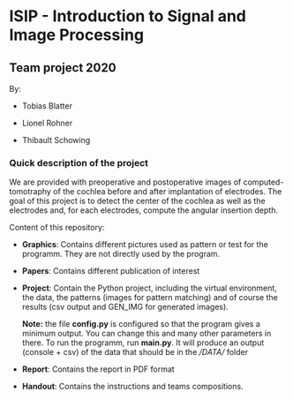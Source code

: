 # ISIP - Introduction to Signal and Image Processing

## Team project 2020


By: 

- Tobias Blatter

- Lionel Rohner

- Thibault Schowing

### Quick description of the project
We are provided with preoperative and postoperative images of computed-tomotraphy of the cochlea before and after implantation of electrodes. The goal of this project is to detect the center of the cochlea as well as the electrodes and, for each electrodes, compute the angular insertion depth. 


Content of this repository:

* **Graphics**: Contains different pictures used as pattern or test for the programm. They are not directly used by the program. 

* **Papers**: Contains different publication of interest

* **Project**: Contain the Python project, including the virtual environment, the data, the patterns (images for pattern matching) and of course the results (csv output and GEN_IMG for generated images).

   **Note:** the file **config.py** is configured so that the program gives a minimum output. You can change this and many other parameters in there.
   To run the programm, run **main.py**. It will produce an output (console + csv) of the data that should be in the */DATA/* folder

* **Report**: Contains the report in PDF format
* **Handout**: Contains the instructions and teams compositions.

